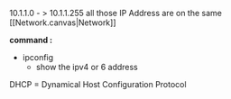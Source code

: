 
10.1.1.0 - > 10.1.1.255 all those IP Address are on the same [[Network.canvas|Network]]


**command :**

- ipconfig 
	- show the ipv4 or 6 address


DHCP = Dynamical Host Configuration Protocol 